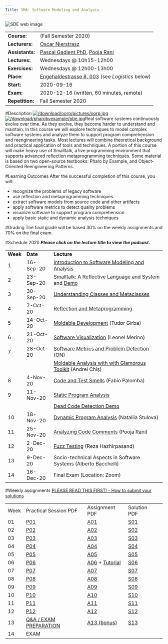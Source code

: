 ```yaml
---
Title: SMA: Software Modeling and Analysis
---
```


![SDE web image](%assets_url%/files/5d/x6asdk42eywwaescaa9so1ipx598bl/sde-web.jpg)

| | |
|---|---|
|**Course:**|(Fall Semester 2020)
|**Lecturers:**|[Oscar Nierstrasz](%base_url%/staff/oscar)
|**Assistants:**|[Pascal Gadient PhD](%base_url%/staff/PascalGadient), [Pooja Rani](%base_url%/staff/Pooja-Rani)
|**Lectures:**|Wednesdays @ 10h15-12h00
|**Exercises:**|Wednesdays @ 12h00-13h00
|**Place:**|[Engehaldestrasse 8, 003](%base_url%/contact/maps) (see *Logistics* below)
|**Start:**|2020-09-16
|**Exam:**|2020-12-16 (written, 60 minutes, remote)
|**Repetition:**|Fall Semester 2020

#Description
[![/download/oorp/pictures/oorp.jpg](%assets_url%/download/oorp/pictures/oorp.jpg)](http://scg.unibe.ch/download/oorp)[![/download/pharobyexample/pbe.jpg](%assets_url%/download/pharobyexample/pbe.jpg)](http://PharoByExample.org)Real software systems continuously evolve over time. As they evolve, they become harder to understand and maintain. In this course we will explore techniques to model complex software systems and analyze them to support program comprehension and reengineering tasks. 
Most lectures will combine theoretical background and practical application of tools and techniques. A portion of this course will make heavy use of Smalltalk, a live programming environment that supports advanced reflection metaprogramming techniques. Some material is based on two open-source textbooks: Pharo by Example, and Object-Oriented Reengineering Patterns.

#Learning Outcomes
After the successful completion of this course, you will:

-  recognize the problems of legacy software
-  use reflection and metaprogramming techniques
-  extract software models from source code and other artifacts
-  apply software metrics to detect quality problems
-  visualize software to support program comprehension
-  apply basic static and dynamic analysis techniques

#Grading
The final grade will be based 30% on the weekly assignments and 70% on the final exam.

#Schedule 2020
***Please click on the lecture title to view the podcast.***

| | | |
|---|---|---|
|	**Week**	|	**Date**	|	**Lecture**
|	1	|	16-Sep-20	|	[Introduction to Software Modeling and Analysis](https://tube.switch.ch/videos/ba7c14ff)
|	2	|	23-Sep-20	|	[Smalltalk: A Reflective Language and System](https://tube.switch.ch/videos/f1357e24) and [Demo](https://tube.switch.ch/videos/9c2dbba7)
|	3	|	30-Sep-20	|	[Understanding Classes and Metaclasses](https://tube.switch.ch/videos/227dc9ee)
|	4	|	7-Oct-20	|	[Reflection and Metaprogramming](https://tube.switch.ch/videos/6f512bb3)
|	5	|	14-Oct-20	|	[Moldable Development](https://tube.switch.ch/videos/326a1304) (Tudor Girba)
|	6	|	21-Oct-20	|	[Software Visualization](https://tube.switch.ch/videos/1bc8d4e2) (Leonel Merino)
|	7	|	28-Oct-20	|	[Software Metrics and Problem Detection](https://tube.switch.ch/videos/d924c305) (ON)
| | | [Moldable Analysis with with Glamorous Toolkit](https://tube.switch.ch/videos/d1ec46a8) (Andrei Chiş)
|	8	|	4-Nov-20	|	[Code and Test Smells](https://tube.switch.ch/videos/fc080508) (Fabio Palomba)
|	9	|	11-Nov-20	|	[Static Program Analysis](https://tube.switch.ch/videos/5ecee652)
| | | [Dead Code Detection Demo](https://tube.switch.ch/videos/3a0bfa1d)
|	10	|	18-Nov-20	|	[Dynamic Program Analysis](https://tube.switch.ch/videos/46fd6be3) (Nataliia Stulova)
|	11	|	25-Nov-20	|	[Analyzing Code Comments](https://tube.switch.ch/videos/d7652c65) (Pooja Rani)
|	12	|	2-Dec-20	|	[Fuzz Testing](https://tube.switch.ch/videos/fc5f8e2a) (Reza Hazhirpasand)
|	13	|	9-Dec-20	|	Socio-technical Aspects in Software Systems (Alberto Bacchelli)
|	14	|	16-Dec-20	|	Final Exam (Location: Zoom)

#Weekly assignments
[PLEASE READ THIS FIRST! - How to submit your solutions](%assets_url%/download/lectures/sma-exercises/SMA-RulesForExercises.pdf)

| | | | | |
|---|---|---|---|---|
|	Week	|   Practical Session PDF    |   Assignment PDF    | Solution PDF
|	01	|	[P01](%assets_url%/download/lectures/sma-exercises/Assignment-01-Slides.pdf)		|	[A01](%assets_url%/download/lectures/sma-exercises/Assignment-01.pdf)	|	[S01](%assets_url%/download/lectures/sma-exercises/Assignment-01-Solution.pdf)
|	02	|	[P02](%assets_url%/download/lectures/sma-exercises/Assignment-02-Slides.pdf)		|	[A02](%assets_url%/download/lectures/sma-exercises/Assignment-02.pdf)	|	[S02](%assets_url%/download/lectures/sma-exercises/Assignment-02-Solution.pdf)
|	03	|	[P03](%assets_url%/download/lectures/sma-exercises/Assignment-03-Slides.pdf)		|	[A03](%assets_url%/download/lectures/sma-exercises/Assignment-03.pdf)	|	[S03](%assets_url%/download/lectures/sma-exercises/Assignment-03-Solution.pdf)
|	04	|	[P04](%assets_url%/download/lectures/sma-exercises/Assignment-04-Slides.pdf)		|	[A04](%assets_url%/download/lectures/sma-exercises/Assignment-04.pdf)	|	[S04](%assets_url%/download/lectures/sma-exercises/Assignment-04-Solution.pdf)
|	05	|	[P05](%assets_url%/download/lectures/sma-exercises/Assignment-05-Slides.pdf)		|	[A05](%assets_url%/download/lectures/sma-exercises/Assignment-05.pdf)	|	[S05](%assets_url%/download/lectures/sma-exercises/Assignment-05-Solution.pdf)
|	06	|	[P06](%assets_url%/download/lectures/sma-exercises/Assignment-06-Slides.pdf)		|	[A06](%assets_url%/download/lectures/sma-exercises/Assignment-06.pdf) \+ [Tutorial](%assets_url%/download/lectures/sma-exercises/Assignment-06-Tutorial.pdf)	|	[S06](%assets_url%/download/lectures/sma-exercises/Assignment-06-Solution.pdf)
|	07	|	[P07](%assets_url%/download/lectures/sma-exercises/Assignment-07-Slides.pdf)		|	[A07](%assets_url%/download/lectures/sma-exercises/Assignment-07.pdf)	|	[S07](%assets_url%/download/lectures/sma-exercises/Assignment-07-Solution.pdf)
|	08	|	[P08](%assets_url%/download/lectures/sma-exercises/Assignment-08-Slides.pdf)		|	[A08](%assets_url%/download/lectures/sma-exercises/Assignment-08.pdf)	|	[S08](%assets_url%/download/lectures/sma-exercises/Assignment-08-Solution.pdf)
|	09	|	[P09](%assets_url%/download/lectures/sma-exercises/Assignment-09-Slides.pdf)		|	[A09](%assets_url%/download/lectures/sma-exercises/Assignment-09.pdf)	|	[S09](%assets_url%/download/lectures/sma-exercises/Assignment-09-Solution.pdf)
|	10	|	[P10](%assets_url%/download/lectures/sma-exercises/Assignment-10-Slides.pdf)		|	[A10](%assets_url%/download/lectures/sma-exercises/Assignment-10.pdf)	|	[S10](%assets_url%/download/lectures/sma-exercises/Assignment-10-Solution.pdf)
|	11	|	[P11](%assets_url%/download/lectures/sma-exercises/Assignment-11-Slides.pdf)		|	[A11](%assets_url%/download/lectures/sma-exercises/Assignment-11.pdf)	|	[S11](%assets_url%/download/lectures/sma-exercises/Assignment-11-Solution.pdf)
|	12	|	[P12](%assets_url%/download/lectures/sma-exercises/Assignment-12-Slides.pdf)		|	[A12](%assets_url%/download/lectures/sma-exercises/Assignment-12.pdf)	|	[S12](%assets_url%/download/lectures/sma-exercises/Assignment-12-Solution.pdf)
|	13	|	[Q&A / EXAM PREPARATION](%assets_url%/download/lectures/sma-exercises/SMA_Q&A_Slides.pdf)	|	[A13 (bonus)](%assets_url%/download/lectures/sma-exercises/Assignment-13.pdf)	|	[S13](%assets_url%/download/lectures/sma-exercises/Assignment-13-Solution.pdf)	|	
|	14	|	EXAM		|		|	
